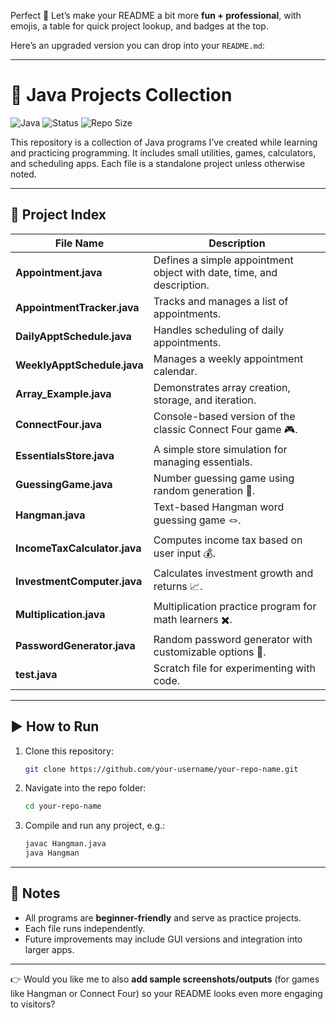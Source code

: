 Perfect 🚀 Let’s make your README a bit more **fun + professional**, with emojis, a table for quick project lookup, and badges at the top.

Here’s an upgraded version you can drop into your `README.md`:

---

# 🌟 Java Projects Collection

![Java](https://img.shields.io/badge/Language-Java-orange?logo=java)
![Status](https://img.shields.io/badge/Status-Learning%20%26%20Practice-brightgreen)
![Repo Size](https://img.shields.io/github/repo-size/your-username/your-repo-name)

This repository is a collection of Java programs I’ve created while learning and practicing programming. It includes small utilities, games, calculators, and scheduling apps. Each file is a standalone project unless otherwise noted.

---

## 📂 Project Index

| File Name                    | Description                                                           |
| ---------------------------- | --------------------------------------------------------------------- |
| **Appointment.java**         | Defines a simple appointment object with date, time, and description. |
| **AppointmentTracker.java**  | Tracks and manages a list of appointments.                            |
| **DailyApptSchedule.java**   | Handles scheduling of daily appointments.                             |
| **WeeklyApptSchedule.java**  | Manages a weekly appointment calendar.                                |
| **Array\_Example.java**      | Demonstrates array creation, storage, and iteration.                  |
| **ConnectFour.java**         | Console-based version of the classic Connect Four game 🎮.            |
| **EssentialsStore.java**     | A simple store simulation for managing essentials.                    |
| **GuessingGame.java**        | Number guessing game using random generation 🎲.                      |
| **Hangman.java**             | Text-based Hangman word guessing game 🪢.                             |
| **IncomeTaxCalculator.java** | Computes income tax based on user input 💰.                           |
| **InvestmentComputer.java**  | Calculates investment growth and returns 📈.                          |
| **Multiplication.java**      | Multiplication practice program for math learners ✖️.                 |
| **PasswordGenerator.java**   | Random password generator with customizable options 🔐.               |
| **test.java**                | Scratch file for experimenting with code.                             |

---

## ▶️ How to Run

1. Clone this repository:

   ```bash
   git clone https://github.com/your-username/your-repo-name.git
   ```

2. Navigate into the repo folder:

   ```bash
   cd your-repo-name
   ```

3. Compile and run any project, e.g.:

   ```bash
   javac Hangman.java
   java Hangman
   ```

---

## 📝 Notes

* All programs are **beginner-friendly** and serve as practice projects.
* Each file runs independently.
* Future improvements may include GUI versions and integration into larger apps.

---

👉 Would you like me to also **add sample screenshots/outputs** (for games like Hangman or Connect Four) so your README looks even more engaging to visitors?
